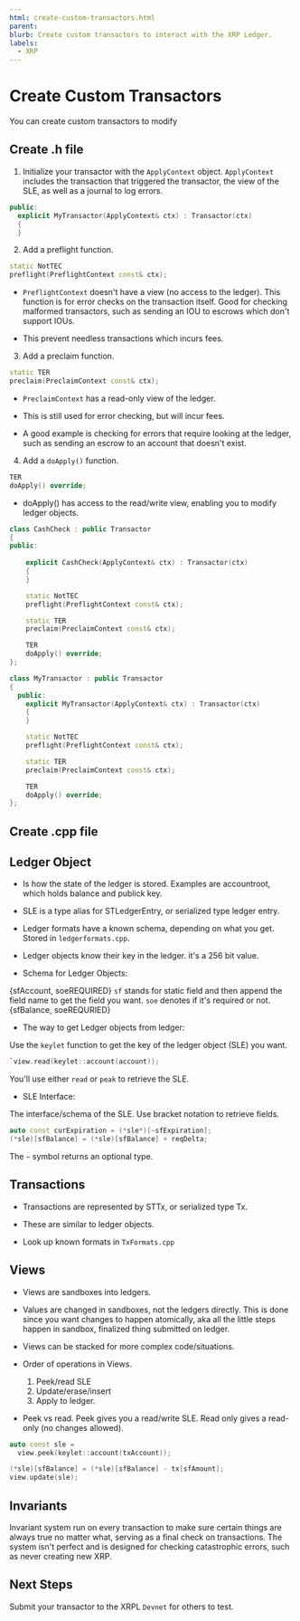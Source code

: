 ```yaml
---
html: create-custom-transactors.html
parent:
blurb: Create custom transactors to interact with the XRP Ledger.
labels:
  - XRP
---
```

# Create Custom Transactors

You can create custom transactors to modify 

## Create .h file

1. Initialize your transactor with the `ApplyContext` object. `ApplyContext` includes the transaction that triggered the transactor, the view of the SLE, as well as a journal to log errors.

```c++
public:
  explicit MyTransactor(ApplyContext& ctx) : Transactor(ctx)
  {
  }
```

2. Add a preflight function.

```c++
static NotTEC
preflight(PreflightContext const& ctx);
```

- `PreflightContext` doesn't have a view (no access to the ledger). This function is for error checks on the transaction itself. Good for checking malformed transactors, such as sending an IOU to escrows which don't support IOUs.

- This prevent needless transactions which incurs fees.

3. Add a preclaim function.

```c++
static TER
preclaim(PreclaimContext const& ctx);
```

- `PreclaimContext` has a read-only view of the ledger.

- This is still used for error checking, but will incur fees.

- A good example is checking for errors that require looking at the ledger, such as sending an escrow to an account that doesn't exist.

4. Add a `doApply()` function.

```c++
TER
doApply() override;
```

- doApply() has access to the read/write view, enabling you to modify ledger objects.


```c++
class CashCheck : public Transactor
{
public:
    
    explicit CashCheck(ApplyContext& ctx) : Transactor(ctx)
    {
    }

    static NotTEC
    preflight(PreflightContext const& ctx);

    static TER
    preclaim(PreclaimContext const& ctx);

    TER
    doApply() override;
};
```


```c++
class MyTransactor : public Transactor
{
  public:
    explicit MyTransactor(ApplyContext& ctx) : Transactor(ctx)
    {
    }

    static NotTEC
    preflight(PreflightContext const& ctx);

    static TER
    preclaim(PreclaimContext const& ctx);

    TER
    doApply() override;
};
```

## Create .cpp file




## Ledger Object

- Is how the state of the ledger is stored. Examples are accountroot, which holds balance and publick key.

- SLE is a type alias for STLedgerEntry, or serialized type ledger entry.

- Ledger formats have a known schema, depending on what you get. Stored in `ledgerformats.cpp`.

- Ledger objects know their key in the ledger. it's a 256 bit value.

- Schema for Ledger Objects:

{sfAccount, soeREQUIRED} `sf` stands for static field and then append the field name to get the field you want. `soe` denotes if it's required or not.
{sfBalance, soeREQURIED}

- The way to get Ledger objects from ledger:

Use the `keylet` function to get the key of the ledger object (SLE) you want.

```c++
`view.read(keylet::account(account));
```

You'll use either `read` or `peak` to retrieve the SLE.

- SLE Interface:

The interface/schema of the SLE. Use bracket notation to retrieve fields.

```c++
auto const curExpiration = (*sle*)[~sfExpiration];
(*sle)[sfBalance] = (*sle)[sfBalance] + reqDelta;
```

The `~` symbol returns an optional type.


## Transactions


- Transactions are represented by STTx, or serialized type Tx.

- These are similar to ledger objects.

- Look up known formats in `TxFormats.cpp`


## Views

- Views are sandboxes into ledgers.

- Values are changed in sandboxes, not the ledgers directly. This is done since you want changes to happen atomically, aka all the little steps happen in sandbox, finalized thing submitted on ledger.

- Views can be stacked for more complex code/situations.

- Order of operations in Views.

  1. Peek/read SLE
  2. Update/erase/insert
  3. Apply to ledger.

- Peek vs read. Peek gives you a read/write SLE. Read only gives a read-only (no changes allowed).

```c++
auto const sle = 
  view.peek(keylet::account(txAccount));

(*sle)[sfBalance] = (*sle)[sfBalance] - tx[sfAmount];
view.update(sle);
```

## Invariants

Invariant system run on every transaction to make sure certain things are always true no matter what, serving as a final check on transactions. The system isn't perfect and is designed for checking catastrophic errors, such as never creating new XRP.


## Next Steps

Submit your transactor to the XRPL `Devnet` for others to test.